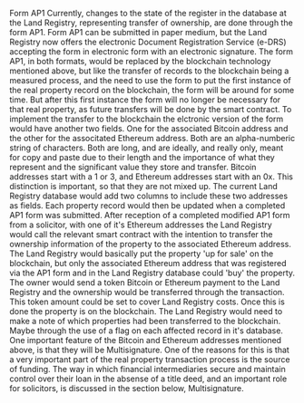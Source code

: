 Form AP1
Currently, changes to the state of the register in the database at the Land Registry, representing transfer of ownership, are done through the form AP1.  Form AP1 can be submitted in paper medium, but the Land Registry now offers the electronic Document Registration Service (e-DRS) accepting the form in electronic form with an electronic signature.
The form AP1, in both formats, would be replaced by the blockchain technology mentioned above, but like the transfer of records to the blockchain being a measured process, and the need to use the form to put the first instance of the real property record on the blockchain, the form will be around for some time.  But after this first instance the form will no longer be necessary for that real property, as future transfers will be done by the smart contract.
To implement the transfer to the blockchain the elctronic version of the form would have another two fields.  One for the associated Bitcoin address and the other for the associtated Ethereum address.  Both are an alpha-numberic string of characters.  Both are long,
and are ideally, and really only, meant for copy and paste due to their length and the importance of what they represent and the significant value they store and transfer.
Bitcoin addresses start with a 1 or 3, and Ethereum addresses start with an 0x.  This distinction is important, so that they
are not mixed up.  The current Land Registry database would add two columns to include these two addresses as fields.
Each property record would then be updated when a completed AP1 form was submitted.
After reception of a completed modified AP1 form from a solicitor, with one of it's Ethereum addresses the Land Registry would call the relevant smart contract with the intention to transfer
the ownership information of the property to the associated Ethereum address.  The Land Registry would basically put the property 'up for
sale' on the blockchain, but only the associated Ethereum address that was registered via the AP1 form and
in the Land Registry database could 'buy' the property.  The owner would send a token Bitcoin or Ethereum payment to the Land
Registry and the ownership would be transferred through the transaction.  This token amount could be set to cover 
Land Registry costs.  Once this is done the property is on the blockchain.  The Land Registry would need to make a note of which properties had been transferred to the blockchain.  Maybe through the use of a flag on each affected record in it's database.
One important feature of the Bitcoin and Ethereum addresses mentioned above, is that they will be Multisignature.  One of the reasons for this is that a very important part of the real property transaction process is the source of funding.  The way in which financial intermediaries secure and maintain control over their loan in the absense of a title deed, and an important role for solicitors, is discussed in the section below, Multisignature.
